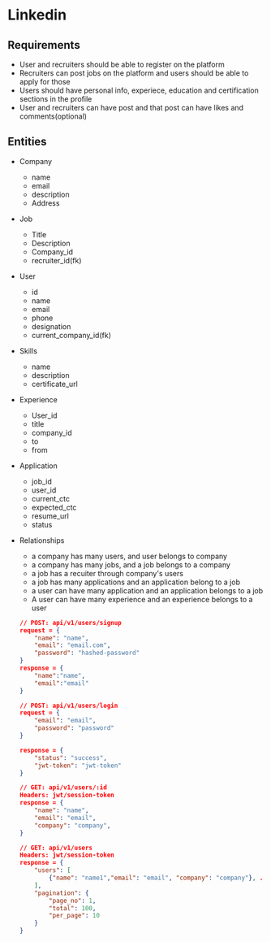 # Linkedin

## Requirements
- User and recruiters should be able to register on the platform
- Recruiters can post jobs on the platform and users should be able to apply for those
- Users should have personal info, experiece, education and certification sections in the profile
- User and recruiters can have post and that post can have likes and comments(optional)

## Entities
- Company
    - name
    - email
    - description
    - Address

- Job
    - Title
    - Description
    - Company_id
    - recruiter_id(fk)

- User
    - id
    - name
    - email
    - phone
    - designation
    - current_company_id(fk)

- Skills
    - name
    - description
    - certificate_url

- Experience
    - User_id
    - title
    - company_id
    - to
    - from

- Application
    - job_id
    - user_id
    - current_ctc
    - expected_ctc
    - resume_url
    - status

- Relationships
    - a company has many users, and user belongs to company
    - a company has many jobs, and a job belongs to a company
    - a job has a recuiter through company's users
    - a job has many applications and an application belong to a job
    - a user can have many application and an application belongs to a job
    - A user can have many experience and an experience belongs to a user

    ```json
    // POST: api/v1/users/signup
    request = {
        "name": "name",
        "email": "email.com",
        "password": "hashed-password"
    }
    response = {
        "name":"name",
        "email":"email"
    }

    // POST: api/v1/users/login
    request = {
        "email": "email",
        "password": "password"
    }

    response = {
        "status": "success",
        "jwt-token": "jwt-token"
    }

    // GET: api/v1/users/:id
    Headers: jwt/session-token
    response = {
        "name": "name",
        "email": "email",
        "company": "company",
    }

    // GET: api/v1/users
    Headers: jwt/session-token
    response = {
        "users": [
            {"name": "name1","email": "email", "company": "company"}, ...
        ],
        "pagination": {
            "page_no": 1,
            "total": 100,
            "per_page": 10
        }
    }
    ```
